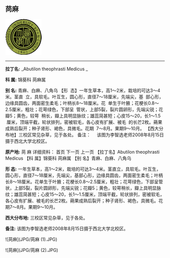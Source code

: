 ## 苘麻

![西北大学校园网络植物志](JPG/nwu.gif)

---

**拉丁名:**  _Abutilon theophrasti Medicus _

**科 属:** 锦葵科 苘麻属

**别 名:** 青麻、白麻、八角乌
【形  态】一年生草本，高1～2米，栽培的可达3～4米。茎直
 立，具软毛。叶互生，圆心形，直径7～18厘米，先端尖，基 
 部心形，边缘具圆齿，两面密生柔毛；叶柄长8～18厘米。花
 单生于叶腋；花梗长0.8～2.5厘米，粗壮；花萼绿色，下部呈
 管状，上部5裂，裂片圆卵形，先端尖锐；花瓣5；黄色，较萼
 稍长，瓣上具明显脉纹；雄蕊简甚短；心皮15～20，长1～1.5
 厘米，顶端平截，轮状排列，密被软毛，各心皮有扩展、被毛
 的长芒2枚。蒴果成熟后裂开；种子肾形、褐色，具微毛。花期
 7～8月。果期9～10月。
【西大分布地】三校区常见杂草，见于各处。
备注：
    该图为李智选老师2008年8月15日摄于西北大学北校区。 　

**原产地:** 苘 麻
详细资料： 首页 下一页 上一页
【拉丁名】Abutilon theophrasti Medicus 
【科 属】锦葵科 苘麻属
【别 名】青麻、白麻、八角乌

**形  态:** 一年生草本，高1～2米，栽培的可达3～4米。茎直立，具软毛。叶互生，圆心形，直径7～18厘米，先端尖，基部心形，边缘具圆齿，两面密生柔毛；叶柄长8～18厘米。花单生于叶腋；花梗长0.8～2.5厘米，粗壮；花萼绿色，下部呈管状，上部5裂，裂片圆卵形，先端尖锐；花瓣5；黄色，较萼稍长，瓣上具明显脉纹；雄蕊简甚短；心皮15～20，长1～1.5厘米，顶端平截，轮状排列，密被软毛，各心皮有扩展、被毛的长芒2枚。蒴果成熟后裂开；种子肾形、褐色，具微毛。花期7～8月。果期9～10月。

**西大分布地:** 三校区常见杂草，见于各处。

**备注:** 该图为李智选老师2008年8月15日摄于西北大学北校区。　

![苘麻](JPG/苘麻 (1).JPG) 

![苘麻](JPG/苘麻 (2).JPG) 

